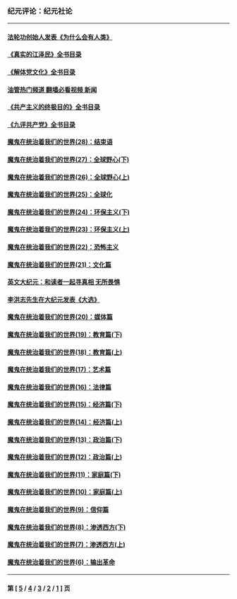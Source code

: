 ### 纪元评论：纪元社论
---
#### [法轮功创始人发表《为什么会有人类》](../../pages/nsc422/n13912117.md?02100330) 
#### [《真实的江泽民》全书目录](../../pages/nsc422/n13721399.md?02100330) 
#### [《解体党文化》全书目录](../../pages/nsc422/n13721157.md?02100330) 
#### [油管热门频道 翻墙必看视频 新闻](ok?02100330)
#### [《共产主义的终极目的》全书目录](../../pages/nsc422/n13721048.md?02100330) 
#### [《九评共产党》全书目录](../../pages/nsc422/n13708085.md?02100330) 
#### [魔鬼在统治着我们的世界(28)：结束语](../../pages/nsc422/n10936246.md?02100330) 
#### [魔鬼在统治着我们的世界(27)：全球野心(下)](../../pages/nsc422/n10928319.md?02100330) 
#### [魔鬼在统治着我们的世界(26)：全球野心(上)](../../pages/nsc422/n10900318.md?02100330) 
#### [魔鬼在统治着我们的世界(25)：全球化](../../pages/nsc422/n10788205.md?02100330) 
#### [魔鬼在统治着我们的世界(24)：环保主义(下)](../../pages/nsc422/n10695307.md?02100330) 
#### [魔鬼在统治着我们的世界(23)：环保主义(上)](../../pages/nsc422/n10688613.md?02100330) 
#### [魔鬼在统治着我们的世界(22)：恐怖主义](../../pages/nsc422/n10614727.md?02100330) 
#### [魔鬼在统治着我们的世界(21)：文化篇](../../pages/nsc422/n10597706.md?02100330) 
#### [英文大纪元：和读者一起寻真相 无所畏惧](../../pages/nsc422/n12542027.md?02100330) 
#### [李洪志先生在大纪元发表《大选》](../../pages/nsc422/n12534746.md?02100330) 
#### [魔鬼在统治着我们的世界(20)：媒体篇](../../pages/nsc422/n10586579.md?02100330) 
#### [魔鬼在统治着我们的世界(19)：教育篇(下)](../../pages/nsc422/n10564808.md?02100330) 
#### [魔鬼在统治着我们的世界(18)：教育篇(上)](../../pages/nsc422/n10526970.md?02100330) 
#### [魔鬼在统治着我们的世界(17)：艺术篇](../../pages/nsc422/n10499093.md?02100330) 
#### [魔鬼在统治着我们的世界(16)：法律篇](../../pages/nsc422/n10485969.md?02100330) 
#### [魔鬼在统治着我们的世界(15)：经济篇(下)](../../pages/nsc422/n10469975.md?02100330) 
#### [魔鬼在统治着我们的世界(14)：经济篇(上)](../../pages/nsc422/n10457370.md?02100330) 
#### [魔鬼在统治着我们的世界(13)：政治篇(下)](../../pages/nsc422/n10448270.md?02100330) 
#### [魔鬼在统治着我们的世界(12)：政治篇(上)](../../pages/nsc422/n10444576.md?02100330) 
#### [魔鬼在统治着我们的世界(11)：家庭篇(下)](../../pages/nsc422/n10440961.md?02100330) 
#### [魔鬼在统治着我们的世界(10)：家庭篇(上)](../../pages/nsc422/n10435448.md?02100330) 
#### [魔鬼在统治着我们的世界(9)：信仰篇](../../pages/nsc422/n10432159.md?02100330) 
#### [魔鬼在统治着我们的世界(8)：渗透西方(下)](../../pages/nsc422/n10429603.md?02100330) 
#### [魔鬼在统治着我们的世界(7)：渗透西方(上)](../../pages/nsc422/n10426013.md?02100330) 
#### [魔鬼在统治着我们的世界(6)：输出革命](../../pages/nsc422/n10421536.md?02100330) 

---
#### 第 [ [5](./5.md?02100330) / [4](./4.md?02100330) / [3](./3.md?02100330) / [2](./2.md?02100330) / [1](./1.md?02100330) ] 页
